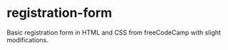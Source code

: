 # registration-form
Basic registration form in HTML and CSS from freeCodeCamp with slight modifications.
